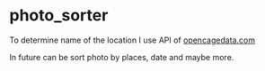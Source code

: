 # photo_sorter
To determine name of the location I use API of [opencagedata.com](https://opencagedata.com/)</br>


In future can be sort photo by places, date and maybe more.
